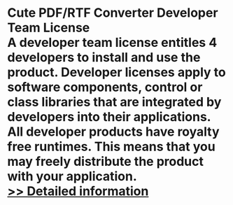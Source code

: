 # Cute PDF/RTF Converter Developer Team License<br />A developer team license entitles 4 developers to install and use the product. Developer licenses apply to software components, control or class libraries that are integrated by developers into their applications. All developer products have royalty free runtimes. This means that you may freely distribute the product with your application.<br />[>> Detailed information](https://secure.shareit.com/shareit/product.html?productid=300226066&affiliateid=200057808)